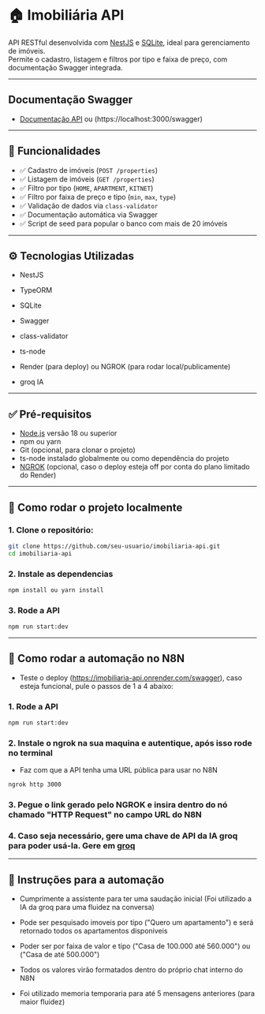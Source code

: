 # 🏠 Imobiliária API

API RESTful desenvolvida com [NestJS](https://nestjs.com/) e [SQLite](https://www.sqlite.org/), ideal para gerenciamento de imóveis.  
Permite o cadastro, listagem e filtros por tipo e faixa de preço, com documentação Swagger integrada.

---

## Documentação Swagger

- [Documentação API](https://imobiliaria-api.onrender.com/swagger) ou (https://localhost:3000/swagger)

---

## 🚀 Funcionalidades

- ✅ Cadastro de imóveis (`POST /properties`)
- ✅ Listagem de imóveis (`GET /properties`)
- ✅ Filtro por tipo (`HOME`, `APARTMENT`, `KITNET`)
- ✅ Filtro por faixa de preço e tipo (`min`, `max`, `type`)
- ✅ Validação de dados via `class-validator`
- ✅ Documentação automática via Swagger
- ✅ Script de seed para popular o banco com mais de 20 imóveis

---

## ⚙️ Tecnologias Utilizadas

- NestJS
- TypeORM
- SQLite
- Swagger
- class-validator
- ts-node

- Render (para deploy) ou NGROK (para rodar local/publicamente)
- groq IA

---

## ✅ Pré-requisitos

- [Node.js](https://nodejs.org/) versão 18 ou superior
- npm ou yarn
- Git (opcional, para clonar o projeto)
- ts-node instalado globalmente ou como dependência do projeto
- [NGROK](https://ngrok.com/downloads) (opcional, caso o deploy esteja off por conta do plano limitado do Render)

---

## 🧪 Como rodar o projeto localmente

### 1. Clone o repositório:

```bash
git clone https://github.com/seu-usuario/imobiliaria-api.git
cd imobiliaria-api
```

### 2. Instale as dependencias
```bash
npm install ou yarn install
```

### 3. Rode a API
```bash
npm run start:dev
```

---

## 🧪 Como rodar a automação no N8N

- Teste o deploy (https://imobiliaria-api.onrender.com/swagger), caso esteja funcional, pule o passos de 1 a 4 abaixo:

### 1. Rode a API
```bash
npm run start:dev
```

### 2. Instale o ngrok na sua maquina e autentique, após isso rode no terminal
- Faz com que a API tenha uma URL pública para usar no N8N
```bash
ngrok http 3000
```

### 3. Pegue o link gerado pelo NGROK e insira dentro do nó chamado "HTTP Request" no campo URL do N8N

### 4. Caso seja necessário, gere uma chave de API da IA groq para poder usá-la. Gere em [groq](groq.com)

---

## 🧪 Instruções para a automação

- Cumprimente a assistente para ter uma saudação inicial (Foi utilizado a IA da groq para uma fluidez na conversa)
- Pode ser pesquisado imoveis por tipo ("Quero um apartamento") e será retornado todos os apartamentos disponiveis
- Poder ser por faixa de valor e tipo ("Casa de 100.000 até 560.000") ou ("Casa de até 500.000")

- Todos os valores virão formatados dentro do próprio chat interno do N8N
- Foi utilizado memoria temporaria para até 5 mensagens anteriores (para maior fluidez)